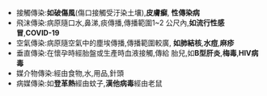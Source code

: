- 接觸傳染:**如破傷風**(傷口接觸受汙染土壤),**皮膚癬**, **性傳染病** 
- 飛沫傳染:病原隨口水,鼻涕,痰傳播,傳播範圍1~2 公尺內,**如流行性感冒**,**COVID-19** 
- 空氣傳染:病原隨空氣中的塵埃傳播,傳播範圍較廣, **如肺結核**,**水痘**,**麻疹** 
- 垂直傳染:在懷孕時經胎盤或生產時血液接觸,傳給 胎兒,如**B型肝炎**,**梅毒**,**HIV病毒** 
- 媒介物傳染:經由食物,水,用品,針頭 
- 病媒傳染:如**登革熱**經由蚊子,**漢他病毒**經由老鼠